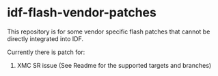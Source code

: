 # idf-flash-vendor-patches

This repository is for some vendor specific flash patches that cannot be directly integrated into IDF.

Currently there is patch for:

1. XMC SR issue (See Readme for the supported targets and branches)
